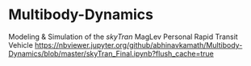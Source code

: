 # Multibody-Dynamics
Modeling &amp; Simulation of the _skyTran_ MagLev Personal Rapid Transit Vehicle
https://nbviewer.jupyter.org/github/abhinavkamath/Multibody-Dynamics/blob/master/skyTran_Final.ipynb?flush_cache=true

